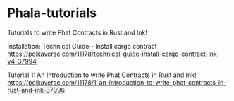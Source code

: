 # Phala-tutorials
Tutorials to write Phat Contracts in Rust and Ink!

Installation:
Technical Guide - Install cargo contract
https://polkaverse.com/11178/technical-guide-install-cargo-contract-ink-v4-37994

Tutorial 1:
An Introduction to write Phat Contracts in Rust and Ink!
https://polkaverse.com/11178/1-an-introduction-to-write-phat-contracts-in-rust-and-ink-37996

